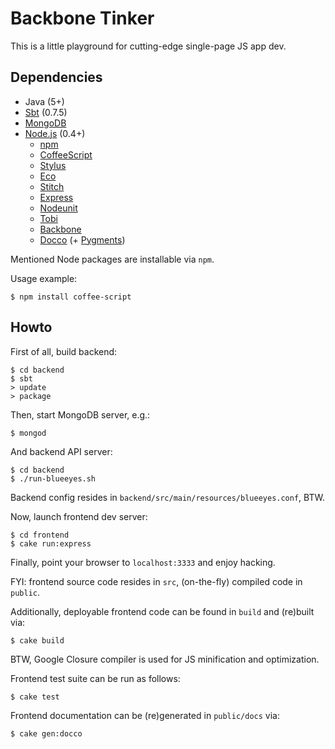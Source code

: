 # Backbone Tinker

This is a little playground for cutting-edge single-page JS app dev.

## Dependencies

* Java (5+)
* [Sbt](http://code.google.com/p/simple-build-tool/wiki/Setup) (0.7.5)
* [MongoDB](http://www.mongodb.org/display/DOCS/Quickstart)
* [Node.js](https://github.com/joyent/node) (0.4+)
  * [npm](https://github.com/isaacs/npm)
  * [CoffeeScript](https://github.com/jashkenas/coffee-script)
  * [Stylus](https://github.com/LearnBoost/stylus)
  * [Eco](https://github.com/sstephenson/eco)
  * [Stitch](https://github.com/sstephenson/stitch)
  * [Express](https://github.com/visionmedia/express)
  * [Nodeunit](https://github.com/caolan/nodeunit)
  * [Tobi](https://github.com/LearnBoost/tobi)
  * [Backbone](https://github.com/documentcloud/backbone)
  * [Docco](https://github.com/jashkenas/docco) (+ [Pygments](http://pygments.org/download/))

Mentioned Node packages are installable via `npm`.

Usage example:

    $ npm install coffee-script

## Howto

First of all, build backend:

    $ cd backend
    $ sbt
    > update
    > package

Then, start MongoDB server, e.g.:

    $ mongod

And backend API server:

    $ cd backend
    $ ./run-blueeyes.sh

Backend config resides in `backend/src/main/resources/blueeyes.conf`, BTW.

Now, launch frontend dev server:

    $ cd frontend
    $ cake run:express

Finally, point your browser to `localhost:3333` and enjoy hacking.

FYI: frontend source code resides in `src`, (on-the-fly) compiled code in `public`.

Additionally, deployable frontend code can be found in `build` and (re)built via:

    $ cake build

BTW, Google Closure compiler is used for JS minification and optimization.

Frontend test suite can be run as follows:

    $ cake test

Frontend documentation can be (re)generated in `public/docs` via:

    $ cake gen:docco
